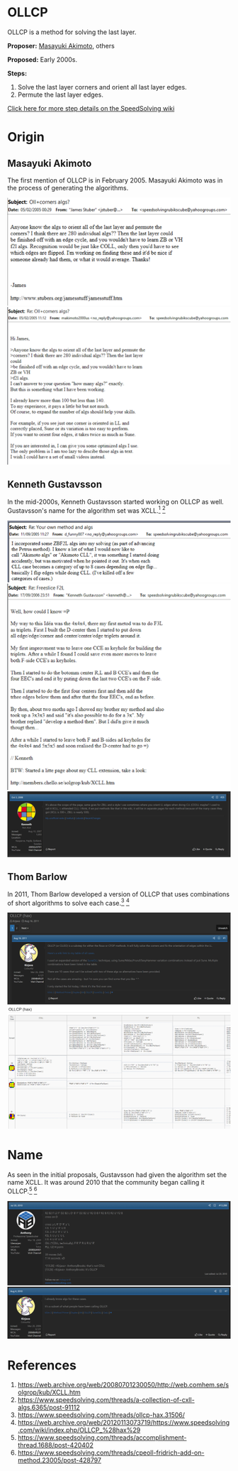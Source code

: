 # OLLCP

OLLCP is a method for solving the last layer.

**Proposer:** [Masayuki Akimoto](CubingContributors/MethodDevelopers.md#akimoto-masayuki), others

**Proposed:** Early 2000s.

**Steps:**

1. Solve the last layer corners and orient all last layer edges.
2. Permute the last layer edges.

[Click here for more step details on the SpeedSolving wiki](https://www.speedsolving.com/wiki/index.php/OLLCP)

# Origin

## Masayuki Akimoto

The first mention of OLLCP is in February 2005. Masayuki Akimoto was in the process of generating the algorithms.

![](img/OLLCP/Akimoto1.png)
![](img/OLLCP/Akimoto2.png)

## Kenneth Gustavsson

In the mid-2000s, Kenneth Gustavsson started working on OLLCP as well. Gustavsson's name for the algorithm set was XCLL.[<sup>1</sup>][1] [<sup>2</sup>][2]

![](img/OLLCP/Kenneth1.png)
![](img/OLLCP/Kenneth2.png)
![](img/OLLCP/Kenneth3.png)

## Thom Barlow

In 2011, Thom Barlow developed a version of OLLCP that uses combinations of short algorithms to solve each case.[<sup>3</sup>][3] [<sup>4</sup>][4]

![](img/OLLCP/Barlow1.png)
![](img/OLLCP/Barlow2.png)

# Name

As seen in the initial proposals, Gustavsson had given the algorithm set the name XCLL. It was around 2010 that the community began calling it OLLCP.[<sup>5</sup>][5] [<sup>6</sup>][6]

![](img/OLLCP/Name1.png)
![](img/OLLCP/Name2.png)

# References

1. https://web.archive.org/web/20080701230050/http://web.comhem.se/solgrop/kub/XCLL.htm
2. https://www.speedsolving.com/threads/a-collection-of-cxll-algs.6365/post-91112
3. https://www.speedsolving.com/threads/ollcp-hax.31506/
4. https://web.archive.org/web/20120113073719/https://www.speedsolving.com/wiki/index.php/OLLCP_%28hax%29
5. https://www.speedsolving.com/threads/accomplishment-thread.1688/post-420402
6. https://www.speedsolving.com/threads/cpeoll-fridrich-add-on-method.23005/post-428797


[1]: https://web.archive.org/web/20080701230050/http://web.comhem.se/solgrop/kub/XCLL.htm
[2]: https://www.speedsolving.com/threads/a-collection-of-cxll-algs.6365/post-91112
[3]: https://www.speedsolving.com/threads/ollcp-hax.31506/
[4]: https://web.archive.org/web/20120113073719/https://www.speedsolving.com/wiki/index.php/OLLCP_%28hax%29
[5]: https://www.speedsolving.com/threads/accomplishment-thread.1688/post-420402
[6]: https://www.speedsolving.com/threads/cpeoll-fridrich-add-on-method.23005/post-428797